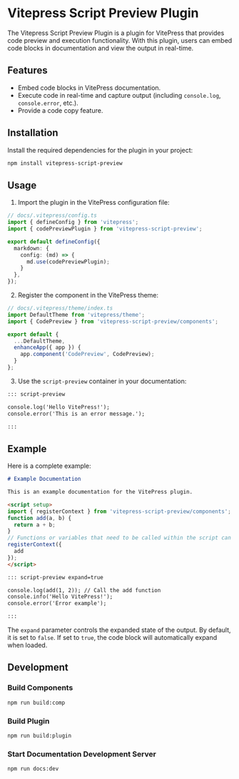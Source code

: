 # Vitepress Script Preview Plugin

The Vitepress Script Preview Plugin is a plugin for VitePress that provides code preview and execution functionality. With this plugin, users can embed code blocks in documentation and view the output in real-time.

## Features

- Embed code blocks in VitePress documentation.
- Execute code in real-time and capture output (including `console.log`, `console.error`, etc.).
- Provide a code copy feature.

## Installation

Install the required dependencies for the plugin in your project:

```bash
npm install vitepress-script-preview
```

## Usage

1. Import the plugin in the VitePress configuration file:

```ts
// docs/.vitepress/config.ts
import { defineConfig } from 'vitepress';
import { codePreviewPlugin } from 'vitepress-script-preview';

export default defineConfig({
  markdown: {
    config: (md) => {
      md.use(codePreviewPlugin);
    }
  },
});
```

2. Register the component in the VitePress theme:

```ts
// docs/.vitepress/theme/index.ts
import DefaultTheme from 'vitepress/theme';
import { CodePreview } from 'vitepress-script-preview/components';

export default {
  ...DefaultTheme,
  enhanceApp({ app }) {
    app.component('CodePreview', CodePreview);
  }
};
```

3. Use the `script-preview` container in your documentation:

```markdown
::: script-preview

console.log('Hello VitePress!');
console.error('This is an error message.');

:::
```

## Example

Here is a complete example:

```markdown
# Example Documentation

This is an example documentation for the VitePress plugin.

<script setup>
import { registerContext } from 'vitepress-script-preview/components';
function add(a, b) {
  return a + b;
}
// Functions or variables that need to be called within the script can be registered here.
registerContext({
  add
});
</script>

::: script-preview expand=true

console.log(add(1, 2)); // Call the add function
console.info('Hello VitePress!');
console.error('Error example');

:::
```

The `expand` parameter controls the expanded state of the output. By default, it is set to `false`. If set to `true`, the code block will automatically expand when loaded.

## Development

### Build Components

```bash
npm run build:comp
```

### Build Plugin

```bash
npm run build:plugin
```

### Start Documentation Development Server

```bash
npm run docs:dev
```


